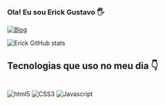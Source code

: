 ### Ola! Eu sou Erick Gustavo 🖐️

[![Blog](https://img.shields.io/badge/Instagram-E4405F?style=for-the-badge&logo=instagram&logoColor=white)](https://www.instagram.com/nkz.erick?igsh=ZTgwbzIxODQ0cTJw&utm_source=qr)

![Erick GitHub stats](https://github-readme-stats.vercel.app/api?username=erick0061&show_icons=true&theme=radical)

## Tecnologias que uso no meu dia 👇

<div style="display: inline_block"><br/>
    <img align="center" alt="html5" src="https://img.shields.io/badge/HTML5-E34F26?style=for-the-badge&logo=html5&logoColor=white" />
    <img align="center" alt="CSS3" src="https://img.shields.io/badge/CSS3-1572B6?style=for-the-badge&logo=css3&logoColor=white" />
    <img align="center" alt="Javascript" src="https://img.shields.io/badge/JavaScript-323330?style=for-the-badge&logo=javascript&logoColor=F7DF1E" />
</div>

